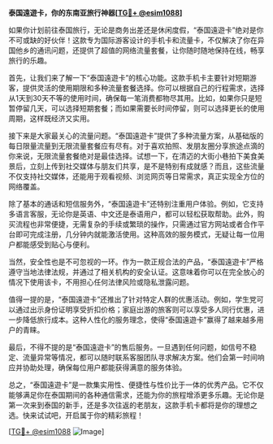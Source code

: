 **泰国遠遊卡，你的东南亚旅行神器[[TG💪+ @esim1088](https://t.me/s/esim1088)]**

如果你计划前往泰国旅行，无论是商务出差还是休闲度假，“泰国遠遊卡”绝对是你不可或缺的好伙伴！这款专为国际游客设计的手机卡和流量卡，不仅解决了你在异国他乡的通讯问题，还提供了超值的网络流量套餐，让你随时随地保持在线，畅享旅行的乐趣。

首先，让我们来了解一下“泰国遠遊卡”的核心功能。这款手机卡主要针对短期游客，提供灵活的使用期限和多种流量套餐选择。你可以根据自己的行程需求，选择从1天到30天不等的使用时间，确保每一笔消费都物尽其用。比如，如果你只是短暂停留几天，可以选择短期套餐；而如果需要长时间停留，则可以选择更长的使用周期，这样既经济又实用。

接下来是大家最关心的流量问题。“泰国遠遊卡”提供了多种流量方案，从基础版的每日限量流量到无限流量套餐应有尽有。对于喜欢拍照、发朋友圈分享旅途点滴的你来说，无限流量套餐绝对是最佳选择。试想一下，在清迈的大街小巷拍下美食美景后，立刻上传到社交媒体与朋友们共享，是不是特别有成就感？而且，这些流量不仅支持社交媒体，还能用于观看视频、浏览网页等日常需求，真正实现全方位的网络覆盖。

除了基本的通话和短信服务外，“泰国遠遊卡”还特别注重用户体验。例如，它支持多语言客服，无论你是英语、中文还是泰语用户，都可以轻松获取帮助。此外，购买流程也非常便捷，无需复杂的手续或繁琐的操作，只需通过官方网站或者合作平台即可完成注册，几分钟内就能激活使用。这种高效的服务模式，无疑让每一位用户都能感受到贴心与便利。

当然，安全性也是不可忽视的一环。作为一款正规合法的产品，“泰国遠遊卡”严格遵守当地法律法规，并通过了相关机构的安全认证。这意味着你可以在完全放心的情况下使用该卡，不用担心任何法律风险或隐私泄露问题。

值得一提的是，“泰国遠遊卡”还推出了针对特定人群的优惠活动。例如，学生党可以通过出示身份证明享受折扣价格；家庭出游的旅客则可以享受多人同行优惠，进一步降低旅行成本。这种人性化的服务理念，使得“泰国遠遊卡”赢得了越来越多用户的青睐。

最后，不得不提的是“泰国遠遊卡”的售后服务。一旦遇到任何问题，如信号不稳定、流量异常等情况，都可以随时联系客服团队寻求解决方案。他们会第一时间响应并协助处理，确保每位用户都能获得满意的服务体验。

总之，“泰国遠遊卡”是一款集实用性、便捷性与性价比于一体的优秀产品。它不仅能够满足你在泰国期间的各种通信需求，还能为你的旅程增添更多乐趣。无论你是第一次来到泰国的新手，还是多次往返的老朋友，这款手机卡都将是你的理想之选。快来试试吧，开启属于你的精彩旅程！

[[TG💪+ @esim1088](https://t.me/s/esim1088) ![Image](https://i.postimg.cc/4NQfJmqS/Snipaste-2025-05-13-00-14-12.png)]